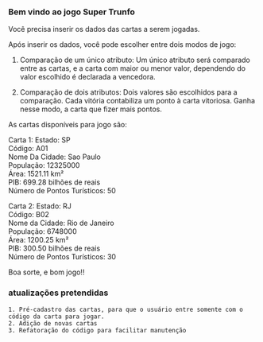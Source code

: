 ### Bem vindo ao jogo Super Trunfo ###

Você precisa inserir os dados das cartas a serem jogadas.

Após inserir os dados, você pode escolher entre dois modos de jogo:

1. Comparação de um único atributo: 
    Um único atributo será comparado entre as cartas, e a carta com maior ou menor valor, dependendo do valor escolhido é declarada a vencedora.

2. Comparação de dois atributos:
    Dois valores são escolhidos para a comparação. Cada vitória contabiliza um ponto à carta vitoriosa. Ganha nesse modo, a carta que fizer mais pontos.


As cartas disponíveis para jogo são:

Carta 1:
    Estado: SP  
    Código: A01  
    Nome Da Cidade: Sao Paulo  
    População: 12325000  
    Área: 1521.11 km²  
    PIB: 699.28 bilhões de reais  
    Número de Pontos Turísticos: 50  

Carta 2:
    Estado: RJ  
    Código: B02  
    Nome da Cidade: Rio de Janeiro  
    População: 6748000  
    Área: 1200.25 km²  
    PIB: 300.50 bilhões de reais  
    Número de Pontos Turísticos: 30  

Boa sorte, e bom jogo!!



### atualizações pretendidas ###
    1. Pré-cadastro das cartas, para que o usuário entre somente com o código da carta para jogar.
    2. Adição de novas cartas
    3. Refatoração do código para facilitar manutenção